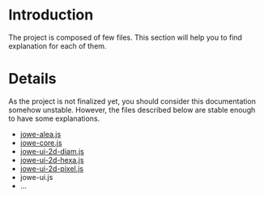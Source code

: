 # Introduction #

The project is composed of few files.
This section will help you to find explanation for each of them.


# Details #

As the project is not finalized yet, you should consider this documentation somehow unstable.
However, the files described below are stable enough to have some explanations.

  * [jowe-alea.js](FileJoweAlea.md)
  * [jowe-core.js](FileJoweCore.md)
  * [jowe-ui-2d-diam.js](FileJoweUIdiam.md)
  * [jowe-ui-2d-hexa.js](FileJoweUIhexa.md)
  * [jowe-ui-2d-pixel.js](FileJoweUIpixel.md)
  * jowe-ui.js
  * ...